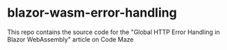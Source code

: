# blazor-wasm-error-handling
This repo contains the source code for the "Global HTTP Error Handling in Blazor WebAssembly" article on Code Maze
